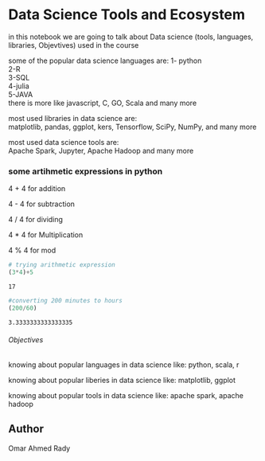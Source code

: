 # Data Science Tools and Ecosystem

in this notebook we are going to talk about Data science (tools, languages, libraries, Objevtives) used in the course

some of the popular data science languages are:
1- python                                                                                                                       
2-R                                                                                                                             
3-SQL                                                                                                                           
4-julia                                                                                                                      
5-JAVA                                                                                                                             
there is more like javascript, C, GO, Scala and many more

most used libraries in data science are:  
matplotlib, pandas, ggplot, kers, Tensorflow, SciPy, NumPy, and many more

most used data science tools are:                                                                                                   
Apache Spark, Jupyter, Apache Hadoop and many more

###  some artihmetic expressions in python
4 + 4  for addition

4 - 4  for subtraction

4 / 4  for dividing 

4 * 4  for Multiplication

4 % 4  for mod



```python
# trying arithmetic expression
(3*4)+5
```




    17




```python
#converting 200 minutes to hours
(200/60)
```




    3.3333333333333335



###### Objectives 
knowing about popular languages in data science like: python, scala, r

knowing about popular liberies in data science like: matplotlib, ggplot

knowing about popular tools in data science like: apache spark, apache hadoop

## Author
Omar Ahmed Rady


```python

```
